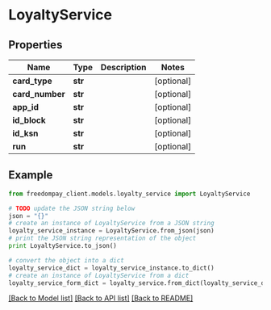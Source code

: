 # LoyaltyService


## Properties
Name | Type | Description | Notes
------------ | ------------- | ------------- | -------------
**card_type** | **str** |  | [optional] 
**card_number** | **str** |  | [optional] 
**app_id** | **str** |  | [optional] 
**id_block** | **str** |  | [optional] 
**id_ksn** | **str** |  | [optional] 
**run** | **str** |  | [optional] 

## Example

```python
from freedompay_client.models.loyalty_service import LoyaltyService

# TODO update the JSON string below
json = "{}"
# create an instance of LoyaltyService from a JSON string
loyalty_service_instance = LoyaltyService.from_json(json)
# print the JSON string representation of the object
print LoyaltyService.to_json()

# convert the object into a dict
loyalty_service_dict = loyalty_service_instance.to_dict()
# create an instance of LoyaltyService from a dict
loyalty_service_form_dict = loyalty_service.from_dict(loyalty_service_dict)
```
[[Back to Model list]](../README.md#documentation-for-models) [[Back to API list]](../README.md#documentation-for-api-endpoints) [[Back to README]](../README.md)


